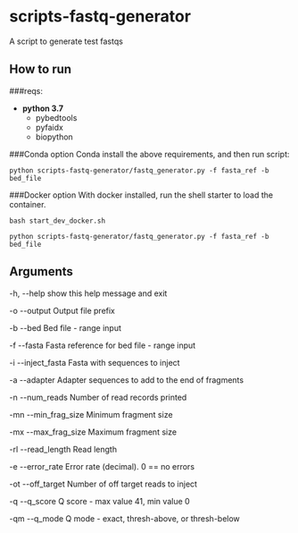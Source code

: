 # scripts-fastq-generator
A script to generate test fastqs

## How to run
###reqs:

- **python 3.7**
  - pybedtools
  - pyfaidx
  - biopython

###Conda option
Conda install the above requirements, 
and then run script:

``python scripts-fastq-generator/fastq_generator.py -f fasta_ref -b bed_file``

###Docker option
With docker installed, run the shell starter to load the container.

``bash start_dev_docker.sh``

``python scripts-fastq-generator/fastq_generator.py -f fasta_ref -b bed_file``

## Arguments

  -h, --help           show this help message and exit

  -o --output          Output file prefix

  -b --bed             Bed file - range input

  -f --fasta           Fasta reference for bed file - range input

  -i --inject_fasta    Fasta with sequences to inject

  -a --adapter         Adapter sequences to add to the end of fragments

  -n --num_reads       Number of read records printed

  -mn --min_frag_size  Minimum fragment size

  -mx --max_frag_size  Maximum fragment size

  -rl --read_length    Read length

  -e --error_rate      Error rate (decimal). 0 == no errors

  -ot --off_target     Number of off target reads to inject

  -q --q_score         Q score - max value 41, min value 0

  -qm --q_mode         Q mode - exact, thresh-above, or thresh-below


